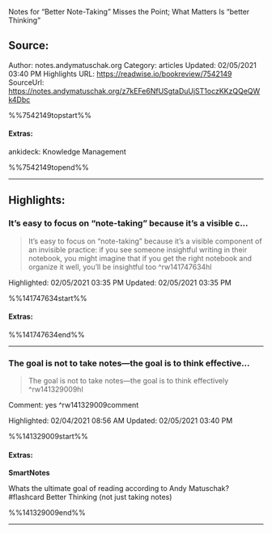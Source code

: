 Notes for “Better Note-Taking” Misses the Point; What Matters Is “better Thinking”

## Source:
Author: notes.andymatuschak.org
Category: articles
Updated: 02/05/2021 03:40 PM
Highlights URL: https://readwise.io/bookreview/7542149
SourceUrl: https://notes.andymatuschak.org/z7kEFe6NfUSgtaDuUjST1oczKKzQQeQWk4Dbc

%%7542149topstart%%
#### Extras:
ankideck: Knowledge Management

%%7542149topend%%
 
-----
 ## Highlights:

### It’s easy to focus on “note-taking” because it’s a visible c...
>It’s easy to focus on “note-taking” because it’s a visible component of an invisible practice: if you see someone insightful writing in their notebook, you might imagine that if you get the right notebook and organize it well, you’ll be insightful too ^rw141747634hl


Highlighted: 02/05/2021 03:35 PM
Updated: 02/05/2021 03:35 PM

%%141747634start%%
#### Extras:

%%141747634end%%

------

### The goal is not to take notes—the goal is to think effective...
>The goal is not to take notes—the goal is to think effectively ^rw141329009hl

Comment: yes ^rw141329009comment

Highlighted: 02/04/2021 08:56 AM
Updated: 02/05/2021 03:40 PM

%%141329009start%%
#### Extras:
**SmartNotes** 

Whats the ultimate goal of reading according to Andy Matuschak? #flashcard 
Better Thinking (not just taking notes)
<!--ID: 1612573113126-->

%%141329009end%%


------

